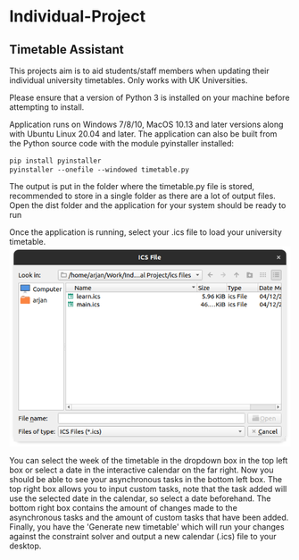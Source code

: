 # Individual-Project
## Timetable Assistant


This projects aim is to aid students/staff members when updating their individual university timetables.
Only works with UK Universities.

Please ensure that a version of Python 3 is installed on your machine before attempting to install.

Application runs on Windows 7/8/10, MacOS 10.13 and later versions along with Ubuntu Linux 20.04 and later.
The application can also be built from the Python source code with the module pyinstaller installed:

```
pip install pyinstaller
pyinstaller --onefile --windowed timetable.py
```
The output is put in the folder where the timetable.py file is stored, recommended to store in a single folder as there are a lot of output files.
Open the dist folder and the application for your system should be ready to run

Once the application is running, select your .ics file to load your university timetable.
![Selecting .ics file](https://github.com/arjan5/Individual-Project/blob/main/docs/images/Screenshot%20from%202021-08-07%2016-11-04.png)


You can select the week of the timetable in the dropdown box in the top left box or select a date in the interactive calendar on the far right.
Now you should be able to see your asynchronous tasks in the bottom left box.
The top right box allows you to input custom tasks, note that the task added will use the selected date in the calendar, so select a date beforehand.
The bottom right box contains the amount of changes made to the asynchronous tasks and the amount of custom tasks that have been added.
Finally, you have the 'Generate new timetable' which will run your changes against the constraint solver and output a new calendar (.ics) file to your desktop.

